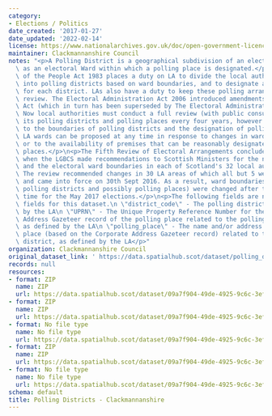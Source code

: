 ```yaml
---
category:
- Elections / Politics
date_created: '2017-01-27'
date_updated: '2022-02-14'
license: https://www.nationalarchives.gov.uk/doc/open-government-licence/version/3/
maintainer: Clackmannanshire Council
notes: "<p>A Polling District is a geographical subdivision of an electoral area such\
  \ as an electoral Ward within which a polling place is designated.</p>\n<p>The Representation\
  \ of the People Act 1983 places a duty on LA to divide the local authority area\
  \ into polling districts based on ward boundaries, and to designate a polling place\
  \ for each district. LAs also have a duty to keep these polling arrangements under\
  \ review. The Electoral Administration Act 2006 introduced amendments to the 1983\
  \ Act (which in turn has been superseded by The Electoral Administration Act 2013).\
  \ Now local authorities must conduct a full review (with public consultation) of\
  \ its polling districts and polling places every four years, however adjustments\
  \ to the boundaries of polling districts and the designation of polling places within\
  \ LA wards can be proposed at any time in response to changes in ward boundaries\
  \ or to the availability of premises that can be reasonably designated as polling\
  \ places.</p>\n<p>The Fifth Review of Electoral Arrangements concluded in May 2016\
  \ when the LGBCS made recommendations to Scottish Ministers for the number of Councillors\
  \ and the electoral ward boundaries in each of Scotland's 32 local authorities.\
  \ The review recommended changes in 30 LA areas of which all but 5 were accepted\
  \ and came into force on 30th Sept 2016. As a result, ward boundaries (and therefore\
  \ polling districts and possibly polling places) were changed after this date in\
  \ time for the May 2017 elections.</p>\n<p>The following fields are now MANDATORY\
  \ fields for this dataset.\n \"district_code\" - The polling district code, as defined\
  \ by the LA\n \"UPRN\" - The Unique Property Reference Number for the Corporate\
  \ Address Gazeteer record of the polling place related to the polling district,\
  \ as defined by the LA\n \"polling_place\" - The name and/or address of the polling\
  \ place (based on the Corporate Address Gazeteer record) related to the polling\
  \ district, as defined by the LA</p>"
organization: Clackmannanshire Council
original_dataset_link: ' https://data.spatialhub.scot/dataset/polling_districts-cl'
records: null
resources:
- format: ZIP
  name: ZIP
  url: https://data.spatialhub.scot/dataset/09a7f904-49de-4925-9c6c-3ef19b810c4c/resource/0c24a778-40e5-4bb5-bfd3-6459d75063a0/download/pollingdistricts.zip
- format: ZIP
  name: ZIP
  url: https://data.spatialhub.scot/dataset/09a7f904-49de-4925-9c6c-3ef19b810c4c/resource/7a333e91-7b9f-4048-b3c1-dfdcd487fef1/download/pollingdistricts.zip
- format: No file type
  name: No file type
  url: https://data.spatialhub.scot/dataset/09a7f904-49de-4925-9c6c-3ef19b810c4c/resource/3d1d20cc-a0a4-441a-a31b-c51c5bf2c533/download/polling-districts.gpkg
- format: ZIP
  name: ZIP
  url: https://data.spatialhub.scot/dataset/09a7f904-49de-4925-9c6c-3ef19b810c4c/resource/c08f8d83-932d-45e1-83e6-bad9355ef92f/download/polling-districts.zip
- format: No file type
  name: No file type
  url: https://data.spatialhub.scot/dataset/09a7f904-49de-4925-9c6c-3ef19b810c4c/resource/a513bfcd-92d1-4537-9e5c-4cbfebe50b14/download/spatialhubpollingdistricts.gpkg
schema: default
title: Polling Districts - Clackmannanshire
---
```

